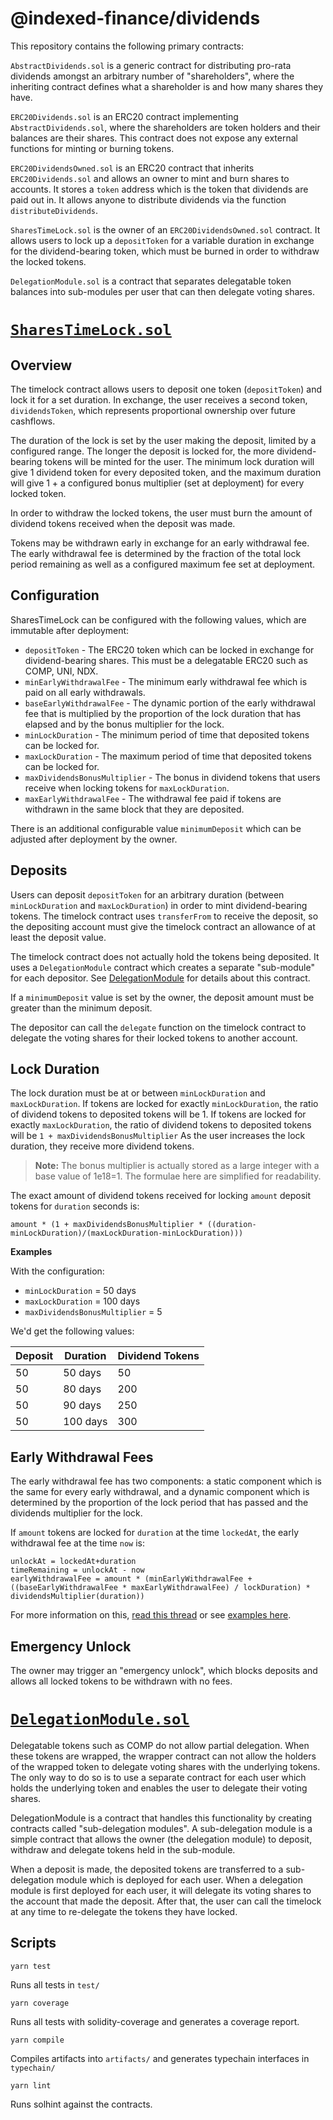 # @indexed-finance/dividends

This repository contains the following primary contracts:

`AbstractDividends.sol` is a generic contract for distributing pro-rata dividends amongst an arbitrary number of "shareholders", where the inheriting contract defines what a shareholder is and how many shares they have.

`ERC20Dividends.sol` is an ERC20 contract implementing `AbstractDividends.sol`, where the shareholders are token holders and their balances are their shares. This contract does not expose any external functions for minting or burning tokens.

`ERC20DividendsOwned.sol` is an ERC20 contract that inherits `ERC20Dividends.sol` and allows an owner to mint and burn shares to accounts. It stores a `token` address which is the token that dividends are paid out in. It allows anyone to distribute dividends via the function `distributeDividends`.

`SharesTimeLock.sol` is the owner of an `ERC20DividendsOwned.sol` contract. It allows users to lock up a `depositToken` for a variable duration in exchange for the dividend-bearing token, which must be burned in order to withdraw the locked tokens.

`DelegationModule.sol` is a contract that separates delegatable token balances into sub-modules per user that can then delegate voting shares.

# [`SharesTimeLock.sol`](./contracts/SharesTimeLock.sol)

## Overview

The timelock contract allows users to deposit one token (`depositToken`) and lock it for a set duration. In exchange, the user receives a second token, `dividendsToken`, which represents proportional ownership over future cashflows.

The duration of the lock is set by the user making the deposit, limited by a configured range. The longer the deposit is locked for, the more dividend-bearing tokens will be minted for the user. The minimum lock duration will give 1 dividend token for every deposited token, and the maximum duration will give 1 + a configured bonus multiplier (set at deployment) for every locked token.

In order to withdraw the locked tokens, the user must burn the amount of dividend tokens received when the deposit was made.

Tokens may be withdrawn early in exchange for an early withdrawal fee. The early withdrawal fee is determined by the fraction of the total lock period remaining as well as a configured maximum fee set at deployment.

## Configuration

SharesTimeLock can be configured with the following values, which are immutable after deployment:
- `depositToken` - The ERC20 token which can be locked in exchange for dividend-bearing shares. This must be a delegatable ERC20 such as COMP, UNI, NDX.
- `minEarlyWithdrawalFee` - The minimum early withdrawal fee which is paid on all early withdrawals.
- `baseEarlyWithdrawalFee` - The dynamic portion of the early withdrawal fee that is multiplied by the proportion of the lock duration that has elapsed and by the bonus multiplier for the lock.
- `minLockDuration` - The minimum period of time that deposited tokens can be locked for.
- `maxLockDuration` - The maximum period of time that deposited tokens can be locked for.
- `maxDividendsBonusMultiplier` - The bonus in dividend tokens that users receive when locking tokens for `maxLockDuration`.
- `maxEarlyWithdrawalFee` - The withdrawal fee paid if tokens are withdrawn in the same block that they are deposited.

There is an additional configurable value `minimumDeposit` which can be adjusted after deployment by the owner.

## Deposits

Users can deposit `depositToken` for an arbitrary duration (between `minLockDuration` and `maxLockDuration`) in order to mint dividend-bearing tokens. The timelock contract uses `transferFrom` to receive the deposit, so the depositing account must give the timelock contract an allowance of at least the deposit value.

The timelock contract does not actually hold the tokens being deposited. It uses a `DelegationModule` contract which creates a separate "sub-module" for each depositor. See [DelegationModule](#delegationmodulesol) for details about this contract.

If a `minimumDeposit` value is set by the owner, the deposit amount must be greater than the minimum deposit.

The depositor can call the `delegate` function on the timelock contract to delegate the voting shares for their locked tokens to another account.


## Lock Duration

The lock duration must be at or between `minLockDuration` and `maxLockDuration`. If tokens are locked for exactly `minLockDuration`, the ratio of dividend tokens to deposited tokens will be 1. If tokens are locked for exactly `maxLockDuration`, the ratio of dividend tokens to deposited tokens will be `1 + maxDividendsBonusMultiplier` As the user increases the lock duration, they receive more dividend tokens.

> **Note:** The bonus multiplier is actually stored as a large integer with a base value of 1e18=1. The formulae here are simplified for readability.

The exact amount of dividend tokens received for locking `amount` deposit tokens for `duration` seconds is:

`amount * (1 + maxDividendsBonusMultiplier * ((duration-minLockDuration)/(maxLockDuration-minLockDuration)))`

**Examples**

With the configuration:
- `minLockDuration` = 50 days
- `maxLockDuration` = 100 days
- `maxDividendsBonusMultiplier` = 5

We'd get the following values:

| Deposit | Duration | Dividend Tokens |
|---------|----------|-----------------|
| 50      | 50 days  | 50              |
| 50      | 80 days  | 200             |
| 50      | 90 days  | 250             |
| 50      | 100 days | 300             |

## Early Withdrawal Fees
The early withdrawal fee has two components: a static component which is the same for every early withdrawal, and a dynamic component which is determined by the proportion of the lock period that has passed and the dividends multiplier for the lock.

If `amount` tokens are locked for `duration` at the time `lockedAt`, the early withdrawal fee at the time `now` is:
```
unlockAt = lockedAt+duration
timeRemaining = unlockAt - now
earlyWithdrawalFee = amount * (minEarlyWithdrawalFee +  ((baseEarlyWithdrawalFee * maxEarlyWithdrawalFee) / lockDuration) * dividendsMultiplier(duration))
```

For more information on this, [read this thread](https://forum.indexed.finance/t/create-dndx-a-dividends-token-for-indexed-fee-revenue/610/42?u=d1ll0n) or see [examples here](https://docs.google.com/spreadsheets/d/1DSqK2XcjrIDkJ82HUa2alYzfbIDPUqhWvSmtpgASeN4/edit?usp=sharing).

## Emergency Unlock

The owner may trigger an "emergency unlock", which blocks deposits and allows all locked tokens to be withdrawn with no fees.

# [`DelegationModule.sol`](./contracts/base/DelegationModule.sol)

Delegatable tokens such as COMP do not allow partial delegation. When these tokens are wrapped, the wrapper contract can not allow the holders of the wrapped token to delegate voting shares with the underlying tokens. The only way to do so is to use a separate contract for each user which holds the underlying token and enables the user to delegate their voting shares.

DelegationModule is a contract that handles this functionality by creating contracts called "sub-delegation modules". A sub-delegation module is a simple contract that allows the owner (the delegation module) to deposit, withdraw and delegate tokens held in the sub-module.

When a deposit is made, the deposited tokens are transferred to a sub-delegation module which is deployed for each user. When a delegation module is first deployed for each user, it will delegate its voting shares to the account that made the deposit. After that, the user can call the timelock at any time to re-delegate the tokens they have locked.

## Scripts

`yarn test`

Runs all tests in `test/`

`yarn coverage`

Runs all tests with solidity-coverage and generates a coverage report.

`yarn compile`

Compiles artifacts into `artifacts/` and generates typechain interfaces in `typechain/`

`yarn lint`

Runs solhint against the contracts.
